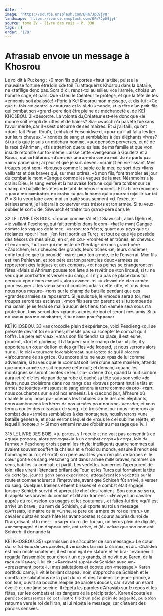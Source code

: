 ```yaml
---
date: ''
image: 'https://source.unsplash.com/EFm7JpD9jy8'
landscape: 'https://source.unsplash.com/EFm7JpD9jy8'
source: tome IV - livre des rois - P. 030
tags: []
order: '179'
---
```


# Afrasiab envoie un message à Khosrou

Le roi dit à Puckeng : «0 mon fils qui portes «haut la tête, puisse la mauvaise fortune être loin «de toi! Tu attaqueras Khosrou dans la bataille, ne «t’afllige donc pas. Sors d’ici, rends-toi au milieu
«de l’armée, choisis un homme sage, et pars. Que «Dieu le Créateur te protége, et que la tête de tes «ennemis soit abaissée!
«Porte à Keï Khosrou mon message, et dis-lui : «Ce que tu fais est contre la coutume et la loi du «monde, et la tête d’un petit-fils qui combat son «grand-père doit être pleine de méchanceté et de
KEÎ KHOSBOU. 3l «désordre. La volonté du,Créateur est-elle donc que
«le monde soit rempli de luttes et de haines? Sia- «wusch n’a pas été tué sans l’avoir mérité, car il
«s’est détourné de ses maîtres. Et si j’ai failli, qu’ont
«donc fait Piran, Roui’n, Lehhak et Ferschidwerd, «pour qu’il ait fallu les lier sur leurs chevaux,’ «inondés de sang et semblables à des éléphants
«ivres? Si tu dis que je suis un méchant homme, «aux pensées perverses, et né de la race d’Ahriman ,
«fais attention que tu es issu de ma famille et que «ton insulte retombe sur toi-même. Laisse cette «vengeance à Gouderz et à Kaous, qui se hâteront «d’amener une armée contre moi. Je ne parle pas «ainsi parce que j’ai peur et que je suis devenu «craintif en vieillissant. Mes troupes sont nom- «breuses comme le sable de la mer; ce sont des «lions vaillants et des braves qui, sur mes ordres, «ô mon fils, font trembler au jour du combat le mont «Gangue comme les vagues de la mer. Néanmoins
a je crains Dieu, le sang versé et la mauvaise fortune «qui fera tomber sur ce champ de bataille les têtes «de tant de héros innocents. Et si tu ne renonces
« pas à me combattre, ne crains-tu pas la honte qui « pourrait rejaillir sur toi î?
« Si tu veux faire avec moi un traité sous serment «et l’exécuter sérieusement, je l’aiderai à conserver
«tes trésors et ton armée. Si tu veux oublier le sort
« de, Siawusch et traiter ton grand-père dans le

32 LE LIVRE DES ROIS. «Touran comme s’il était Siawusch, alors Djehn et,
«le vaillant Pescheng, qui fait trembler dans le com- «bat le mont Gangue comme les vagues de la mer,- «seront tes frères; quant aux pays que tu réclames «pour l’lran , j’en ferai sortir les Turcs, et tout ce que
«je possède des trésors de mes aïeux, en or, en cou-
«ronnes et en trônes, en chevaux et en armes, tout «ce qui me reste de l’héritage de mon grand-père
«Zadschem, les richesses des grands, leurs trônes «et; leurs diadèmes, enfin tout ce que tu peux dé- «sirer pour ton armée, je te l’enverrai. Mon fils est
«un Pehlewan, et son père est ton parent; les deux «armées se reposeront des fatigues et des combats, «et nos peines se changeront en fêtes.
«Mais si Ahriman pousse ton âme à te revêtir de
«ton linceul, si tu ne veux que combattre et verser «du sang, s’il n’y a pas de place dans ton cerveau
«pour mes conseils, alors avance-toi au-devant de «ton armée pour essayer si tes vœux seront comblés «dans cette lutte, et tous deux nous nous mesure- «rons sur le champ de bataille pendant que ces «grandes armées se reposeront. Si je suis tué, le «monde sera à toi, mes troupes seront tes esclaves , «mon fils sera ton parent; et si tu tombes de ma «main, je ne ferai de mal à aucun des tiens; ton «armée sera sous ma protection, tous seront des
«grands auprès de inoi et seront mes amis. Si tu ne «veux pas me combattre, si tu n’oses pas t’opposer

KEÏ KHOSBOU. 33 «au crocodile plein d’expérience, voici Pesclieng
«qui se présente devant toi en armes; n’hésite pas
«à accepter le combat qu’il t’offre. Le père est vieux,
«mais son fils tiendra sa place; il est jeune, prudent,
«fort et glorieux; il t’atlaquera sur le champ de ba-
«taille, il y apportera un cœur de lion et des gril’fes
«de léopard, et nous verrons alors sur qui le ciel
« tournera favorablement, sur-la tète de qui il placera
«la’couronne de sa grâce. Ou encore si tu ne veux
«pas de lui comme adversaire, si tu veux que le «combat soit livré d’une autre manière, attends que
«mon armée se soit reposée cette nuit; et demain,
«quand les montagnes se seront ceintes de leur dia- « dème d’or, quand la nuit sombre aura retiré d’elles
«le pan de sa robe et caché sa tête sous son voile «de feutre, nous choisirons dans nos rangs des «braves portant haut la tête et armés de lourdes «massues; le sang teindra la terre comme du bro- «cart, nous coucherons sur le sol nos ennemis. Le «second jour, àl’heure où chante le coq, nous pla- «cerons les timbales sur le des des éléphants, nous «amènerons les héros de nos armées pour nous se- «conder, et nous ferons couler des ruisseaux de sang. «Le troisième jour nous mènerons au combat des «armées semblables à des montagnes, nouslivrerons «une bataille générale, et nous verrons lequel de «nous le ciel sublime rejette, et lequel il honore.» r- Si mon ennemi refuse d’obéir au message que
1v. Il

315 LE LIVRE DES BOIS.
«tu portes, s’il recule et ne veut pas consentir à ce
«queje propose, alors provoque-le à un combat corps «à corps, loin de l’armée.»
Pescheng choisit parmi les chyle: intelligents quatre hommes qui avaient souvent souffert la chaleur et le froid du monde, ensuite il rendit ses hommages au roi, et sortit; son père avait les yeux remplis de larmes et le cœur gonflé de sang. Pescheng prit dans l’armée
mille braves, hommes de sens, habiles au combat. et partit. Les vedettes iraniennes l’aperçurent de loin:
elles virent l’étendard brillant de Tour, et les Turcs
qui formaient la tête du corte’ge. jeunes gens sans expérience, attaquèrent les vedettes sur la route et commencèrent à l’improviste, avant que Schideh
fût arrivé, à verser du sang. Quelques Iraniens étaient blessés et le combat était engagé. lorsque Schideh survint et aperçut le chef des Iraniens. Son cœur se serra, il rappela ses braves du combat et dit aux Iraniens : «Envoyez un cavalier auprès du roi, «selon les usages et les coutumes ,-et faites-lui dire «qu’il est arrivé un brave , du nom de Schideh, qui
«porte au roi un message d’Afrasiab, le maître de la «Chine, le père de la mère du roi de l’Iran.»
Un cavalier quitta en toute hâte les avant-postes et courut auprès du roi de l’lran, disant: «Un mes- . «sager du roi de Touran, un héros plein de dignité, «accompagné d’un drapeau noir, est arrivé, et (lé-
«clare que son nom est Schideh :il demande la

KEÏ KHOSBOU. 35) «permission de s’acquitter de son message.» Le
cœur du roi fut ému de ces paroles, il versa des larmes brûlantes, et dit: «Schideh est mon oncle «maternel, il est mon égal en stature et en bra- cevourem Il regarda l’assemblée pour choisir un des grands, et ne vit que Karen, de la race de Kaweh; il lui dit : «Rends-toi auprès de Schideh avec em- «pressement, porte-lui mes salutations et écoute son «message.» Karen sortit du camp, il vit le brillant drapeau noir, s’approcha de Schideh et le combla
de salutations de la part du roi et des Iraniens. Le jeune prince, à son tour, ouvrit sa bouche remplie de paroles douces, car il avait un esprit éveillé et
une âme sereine. Il répéta les paroles d’Afrasiab sur
le repos et les fêtes, sur les combats et les dangers de la précipitation. Karen écouta les paroles caressantes
de cet illustre fils d’un père plein de sagacité, puis
s’en retourna vers le roi de l’Iran, et lui répéta le
message, car c’étaient des paroles sensées.
